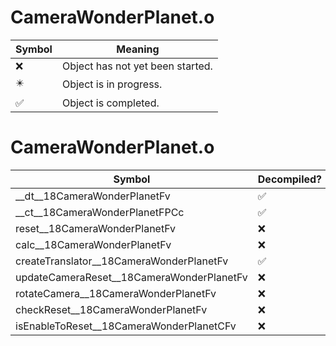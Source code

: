# CameraWonderPlanet.o
| Symbol | Meaning 
| ------------- | ------------- 
| :x: | Object has not yet been started. 
| :eight_pointed_black_star: | Object is in progress. 
| :white_check_mark: | Object is completed. 


# CameraWonderPlanet.o
| Symbol | Decompiled? |
| ------------- | ------------- |
| __dt__18CameraWonderPlanetFv | :white_check_mark: |
| __ct__18CameraWonderPlanetFPCc | :white_check_mark: |
| reset__18CameraWonderPlanetFv | :x: |
| calc__18CameraWonderPlanetFv | :x: |
| createTranslator__18CameraWonderPlanetFv | :white_check_mark: |
| updateCameraReset__18CameraWonderPlanetFv | :x: |
| rotateCamera__18CameraWonderPlanetFv | :x: |
| checkReset__18CameraWonderPlanetFv | :x: |
| isEnableToReset__18CameraWonderPlanetCFv | :x: |

